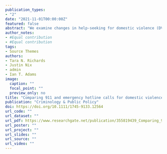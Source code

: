 ```yaml
---
publication_types:
- "2"
date: "2021-11-01T00:00:00Z"
featured: false
abstract: "We examine changes in help-seeking for domestic violence (DV) in seven U.S. cities during the COVID-19 pandemic. Using Bayesian structural time series modeling with daily data to construct a synthetic counterfactual, we test whether calls to police and/or emergency hotlines varied in 2020 as people stayed home due to COVID-19. Across this sample, we estimate there were approximately 1,030 more calls to police and 1,671 more calls to emergency hotlines than would have occurred absent the pandemic."
author_notes:
- #Equal contribution
- #Equal contribution
tags:
- Source Themes
authors:
- Tara N. Richards
- Justin Nix
- admin
- Ian T. Adams
image: 
  caption: ""
  focal_point: ""
  preview_only: no
title: "Comparing 911 and emergency hotline calls for domestic violence in seven cities: What happened when people started staying home due to COVID-19?"
publication: "Criminology & Public Policy"
doi: https://doi.org/10.1111/1745-9133.12564
url_code: ""
url_dataset: ""
url_pdf: https://www.researchgate.net/publication/355819439_Comparing_911_and_emergency_hotline_calls_for_domestic_violence_in_seven_cities_What_happened_when_people_started_staying_home_due_to_COVID-19
url_poster: ""
url_project: ""
url_slides: ""
url_source: ""
url_video: ""
---
```


